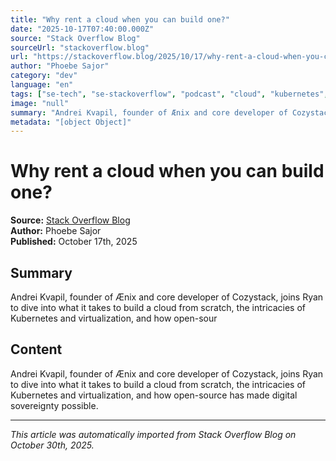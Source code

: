 ```yaml
---
title: "Why rent a cloud when you can build one?"
date: "2025-10-17T07:40:00.000Z"
source: "Stack Overflow Blog"
sourceUrl: "stackoverflow.blog"
url: "https://stackoverflow.blog/2025/10/17/why-rent-a-cloud-when-you-can-build-one/"
author: "Phoebe Sajor"
category: "dev"
language: "en"
tags: ["se-tech", "se-stackoverflow", "podcast", "cloud", "kubernetes", "open-source-2", "digital-sovereignty", "dev", "english"]
image: "null"
summary: "Andrei Kvapil, founder of Ænix and core developer of Cozystack, joins Ryan to dive into what it takes to build a cloud from scratch, the intricacies of Kubernetes and virtualization, and how open-sour"
metadata: "[object Object]"
---
```


# Why rent a cloud when you can build one?

**Source:** [Stack Overflow Blog](https://stackoverflow.blog/2025/10/17/why-rent-a-cloud-when-you-can-build-one/)  
**Author:** Phoebe Sajor  
**Published:** October 17th, 2025  

## Summary

Andrei Kvapil, founder of Ænix and core developer of Cozystack, joins Ryan to dive into what it takes to build a cloud from scratch, the intricacies of Kubernetes and virtualization, and how open-sour

## Content

Andrei Kvapil, founder of Ænix and core developer of Cozystack, joins Ryan to dive into what it takes to build a cloud from scratch, the intricacies of Kubernetes and virtualization, and how open-source has made digital sovereignty possible.

---

*This article was automatically imported from Stack Overflow Blog on October 30th, 2025.*
